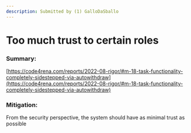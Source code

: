 ```yaml
---
description: Submitted by (1) GalloDaSballo
---
```


# Too much trust to certain roles

### Summary:

[https://code4rena.com/reports/2022-08-rigor/#m-18-task-functionality-completely-sidestepped-via-autowithdraw](https://code4rena.com/reports/2022-08-rigor/#m-18-task-functionality-completely-sidestepped-via-autowithdraw)


### Mitigation:

From the security perspective, the system should have as minimal trust as possible
